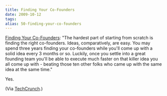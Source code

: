 ```yaml
---
title: Finding Your Co-Founders
date: 2009-10-12
tags: 
alias: 50-finding-your-co-founders
---
```


[Finding Your Co-Founders](http://feedproxy.google.com/~r/Techcrunch/~3/WOsw5tuHYkw/): "The hardest part of starting from scratch is finding the right co-founders. Ideas, comparatively, are easy. You may spend three years finding your co-founders while you'll come up with a solid idea every 3 months or so. Luckily, once you settle into a great founding team you'll be able to execute much faster on that killer idea you all come up with - beating those ten other folks who came up with the same idea at the same time."

Yes.

(Via [TechCrunch](http://www.techcrunch.com).)

